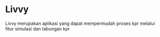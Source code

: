 # Livvy

Livvy merupakan aplikasi yang dapat mempermudah proses kpr melalui fitur simulasi dan tabungan kpr

